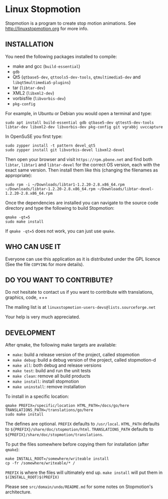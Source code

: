 Linux Stopmotion
================

Stopmotion is a program to create stop motion animations.
See <http://linuxstopmotion.org> for more info.


INSTALLATION
------------

You need the following packages installed to compile:
- make and gcc (`build-essential`)
- `gdb`
- Qt5 (`qtbase5-dev`, `qttools5-dev-tools`, `qtmultimedia5-dev` and `libqt5multimedia5-plugins`)
- tar (`libtar-dev`)
- XML2 (`libxml2-dev`)
- vorbisfile (`libvorbis-dev`)
- `pkg-config`

For example, in Ubuntu or Debian you would open a terminal and type:

    sudo apt install build-essential gdb qtbase5-dev qttest5-dev-tools libtar-dev libxml2-dev libvorbis-dev pkg-config git vgrabbj uvccapture

In OpenSuSE you first type:

    sudo zypper install -t pattern devel_qt5
    sudo zypper install git libvorbis-devel libxml2-devel

Then open your browser and visit `https://rpm.pbone.net` and find both
`libtar`, `libtar1` and `libtar-devel` for the correct OS version, each
with the exact same version. Then install them like this (changing the
filenames as appropriate):

    sudo rpm -i ~/Downloads/libtar1-1.2.20-2.8.x86_64.rpm ~/Downloads/libtar-1.2.20-2.8.x86_64.rpm ~/Downloads/libtar-devel-1.2.20-2.8.x86_64.rpm

Once the dependencies are installed you can navigate to the source
code directory and type the following to build Stopmotion:

    qmake -qt=5
    sudo make install

If `qmake -qt=5` does not work, you can just use `qmake`.


WHO CAN USE IT
--------------
Everyone can use this application as it is distributed under the
GPL licence (See the file `COPYING` for more details).


DO YOU WANT TO CONTRIBUTE?
--------------------------
Do not hesitate to contact us if you want to contribute with translations,
graphics, code, +++

The mailing list is at `linuxstopmotion-users-devs@lists.sourceforge.net`

Your help is very much appreciated.

DEVELOPMENT
-----------

After qmake, the following make targets are available:

- `make`: build a release version of the project, called stopmotion
- `make debug`: build a debug version of the project, called stopmotion-d
- `make all`: both debug and release versions
- `make test`: build and run the unit tests
- `make clean`: remove all build products
- `make install`: install stopmotion
- `make uninstall`: remove installation

To install in a specific location:

    qmake PREFIX=/specific/location HTML_PATH=/docs/go/here TRANSLATIONS_PATH=/translations/go/here
    sudo make install

The defines are optional. `PREFIX` defaults to `/usr/local`.
`HTML_PATH` defaults to `${PREFIX}/share/doc/stopmotion/html`.
`TRANSLATIONS_PATH` defaults to `${PREFIX}/share/doc/stopmotion/translations`.

To put the files somewhere before copying them for installation (after `qmake`):

    make INSTALL_ROOT=/somewhere/writeable install
    cp -fr /somewhere/writeable/* /

`PREFIX` is where the files will ultimately end up. `make install` will put them in
`$(INSTALL_ROOT)$(PREFIX)`

Please see `src/domain/undo/README.md` for some notes on Stopmotion's
architecture.
